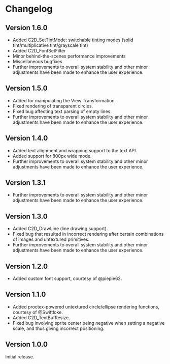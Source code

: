# Changelog

## Version 1.6.0

- Added C2D_SetTintMode: switchable tinting modes (solid tint/multiplicative tint/grayscale tint)
- Added C2D_FontSetFilter
- Minor behind-the-scenes performance improvements
- Miscellaneous bugfixes
- Further improvements to overall system stability and other minor adjustments have been made to enhance the user experience.

## Version 1.5.0

- Added for manipulating the View Transformation.
- Fixed rendering of transparent circles.
- Fixed bug affecting text parsing of empty lines.
- Further improvements to overall system stability and other minor adjustments have been made to enhance the user experience.

## Version 1.4.0

- Added text alignment and wrapping support to the text API.
- Added support for 800px wide mode.
- Further improvements to overall system stability and other minor adjustments have been made to enhance the user experience.

## Version 1.3.1

- Further improvements to overall system stability and other minor adjustments have been made to enhance the user experience.

## Version 1.3.0

- Added C2D_DrawLine (line drawing support).
- Fixed bug that resulted in incorrect rendering after certain combinations of images and untextured primitives.
- Further improvements to overall system stability and other minor adjustments have been made to enhance the user experience.

## Version 1.2.0

- Added custom font support, courtesy of @piepie62.

## Version 1.1.0

- Added proctex-powered untextured circle/ellipse rendering functions, courtesy of @Swiftloke.
- Added C2D_TextBufResize.
- Fixed bug involving sprite center being negative when setting a negative scale, and thus giving incorrect positioning.

## Version 1.0.0

Initial release.

